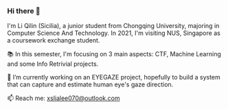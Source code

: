 ### Hi there 👋

<!--
**SiciliaLeco/SiciliaLeco** is a ✨ _special_ ✨ repository because its `README.md` (this file) appears on your GitHub profile.

Here are some ideas to get you started:

- 🔭 I’m currently working on an EYEGAZE project
- 🌱 I’m currently learning ...
- 👯 I’m looking to collaborate on ...
- 🤔 I’m looking for help with ...
- 💬 Ask me about ...
- 📫 How to reach me: ...
- 😄 Pronouns: ...
- ⚡ Fun fact: ...
-->

I'm Li Qilin (Sicilia), a junior student from Chongqing University, majoring in Computer Science And Technology. In 2021, I'm visiting NUS, Singapore as a coursework exchange student.

📚 In this semester, I'm focusing on 3 main aspects: CTF, Machine Learning and some Info Retrivial projects.

🔭 I’m currently working on an EYEGAZE project, hopefully to build a system that can capture and estimate human eye's gaze direction. 

📫 Reach me: xslialee070@outlook.com
